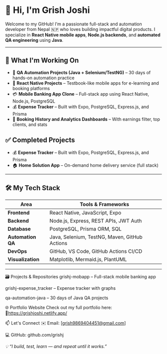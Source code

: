 # 👋 Hi, I'm Grish Joshi

Welcome to my GitHub! I'm a passionate full-stack and automation developer from Nepal 🇳🇵 who loves building impactful digital products. I specialize in **React Native mobile apps**, **Node.js backends**, and **automated QA engineering** using **Java**.

---

## 🚀 What I'm Working On

- 🧪 **QA Automation Projects (Java + Selenium/TestNG)** – 30 days of hands-on automation practice
- 📱 **React Native Projects** – Testbook-like mobile apps for e-learning and booking platforms
- 💳 **Mobile Banking App Clone** – Full-stack app using React Native, Node.js, PostgreSQL
- 💰 **Expense Tracker** – Built with Expo, PostgreSQL, Express.js, and Prisma
- 🧾 **Booking History and Analytics Dashboards** – With earnings filter, top clients, and stats

 
 ## ✅ Completed Projects

- 💰 **Expense Tracker** – Built with Expo, PostgreSQL, Express.js, and Prisma
- 🏠 **Home Solution App** – On-demand home delivery service (full stack)

---

## 🛠️ My Tech Stack

| Area              | Tools & Frameworks                                       |
|-------------------|----------------------------------------------------------|
| **Frontend**      | React Native, JavaScript, Expo                |
| **Backend**       | Node.js, Express, REST APIs, JWT Auth                    |
| **Database**      | PostgreSQL, Prisma ORM, SQL                              |
| **Automation QA** | Java, Selenium, TestNG, Maven, GitHub Actions            |
| **DevOps**        | GitHub, VS Code, GitHub Actions CI/CD                    |
| **Visualization** | Matplotlib, Mermaid.js, PlantUML                         |

---


🗃️ Projects & Repositories
grishj-mobapp – Full-stack mobile banking app

grishj-expense_tracker – Expense tracker with graphs

qa-automation-java – 30 days of Java QA projects

🌐 Portfolio Website
Check out my full portfolio here:
🔗https://grishjoshi.netlify.app/

📫 Let's Connect
✉️ Email: [grish9869404451@gmail.com]

💻 GitHub: github.com/grishj

_💡 “I build, test, learn — and repeat until it works.”_
